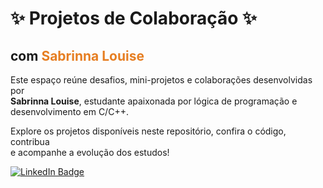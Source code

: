 
<body>
  <div class="container">
    <h1>✨ Projetos de Colaboração ✨</h1>
    <h2>com <span style="color: #e67e22;">Sabrinna Louise</span></h2>
    <p>
      Este espaço reúne desafios, mini-projetos e colaborações desenvolvidas por<br>
      <strong>Sabrinna Louise</strong>, estudante apaixonada por lógica de programação e desenvolvimento em C/C++.
    </p>
    <p>
      Explore os projetos disponíveis neste repositório, confira o código, contribua<br>
      e acompanhe a evolução dos estudos!
    </p>
    <div class="badge">
      <a href="https://br.linkedin.com/in/sabrinna-louise-cortes-fernandes-6aabb5290" target="_blank">
        <img src="https://img.shields.io/badge/LinkedIn-Perfil-blue?logo=linkedin" alt="LinkedIn Badge">
      </a>
    </div>
  </div>
</body>
</html>
